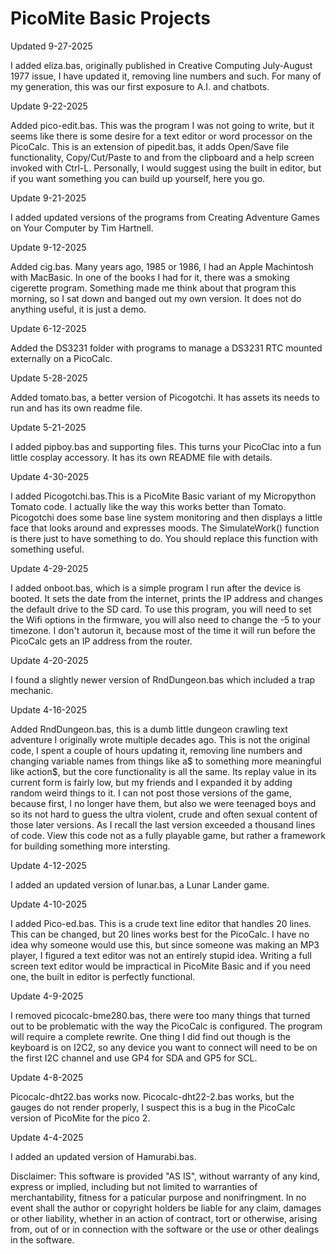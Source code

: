 # PicoMite Basic Projects

Updated 9-27-2025

I added eliza.bas, originally published in Creative Computing July-August 1977 issue, I have updated it, removing line numbers and such. For many of my generation, this was our first exposure to A.I. and chatbots.

Update 9-22-2025

Added pico-edit.bas. This was the program I was not going to write, but it seems like there is some desire for a text editor or word processor on the PicoCalc. This is an extension of pipedit.bas, it adds Open/Save file functionality, Copy/Cut/Paste to and from the clipboard and a help screen invoked with Ctrl-L. Personally, I would suggest using the built in editor, but if you want something you can build up yourself, here you go.

Update 9-21-2025

I added updated versions of the programs from Creating Adventure Games on Your Computer by Tim Hartnell.

Update 9-12-2025

Added cig.bas. Many years ago, 1985 or 1986, I had an Apple Machintosh with MacBasic. In one of the books I had for it, there was a smoking cigerette program. Something made me think about that program this morning, so I sat down and banged out my own version. It does not do anything useful, it is just a demo.

Update 6-12-2025

Added the DS3231 folder with programs to manage a DS3231 RTC mounted externally on a PicoCalc.

Update 5-28-2025

Added tomato.bas, a better version of Picogotchi. It has assets its needs to run and has its own readme file.

Update 5-21-2025

I added pipboy.bas and supporting files. This turns your PicoClac into a fun little cosplay accessory. It has its own README file with details.

Update 4-30-2025

I added Picogotchi.bas.This is a PicoMite Basic variant of my Micropython Tomato code. I actually like the way this works better than Tomato. Picogotchi does some base line system monitoring and then displays a little face that looks around and expresses moods. The SimulateWork() function is there just to have something to do. You should replace this function with something useful.

Update 4-29-2025

I added onboot.bas, which is a simple program I run after the device is booted. It sets the date from the internet, prints the IP address and changes the default drive to the SD card. To use this program, you will need to set the Wifi options in the firmware, you will also need to change the -5 to your timezone. I don't autorun it, because most of the time it will run before the PicoCalc gets an IP address from the router.

Update 4-20-2025

I found a slightly newer version of RndDungeon.bas which included a trap mechanic.

Update 4-16-2025

Added RndDungeon.bas, this is a dumb little dungeon crawling text adventure I originally wrote multiple decades ago. This is not the original code, I spent a couple of hours updating it, removing line numbers and changing variable names from things like a$ to something more meaningful like action$, but the core functionality is all the same. Its replay value in its current form is fairly low, but my friends and I expanded it by adding random weird things to it. I can not post those versions of the game, because first, I no longer have them, but also we were teenaged boys and so its not hard to guess the ultra violent, crude and often sexual content of those later versions. As I recall the last version exceeded a thousand lines of code. View this code not as a fully playable game, but rather a framework for building something more intersting.

Update 4-12-2025

I added an updated version of lunar.bas, a Lunar Lander game.

Update 4-10-2025

I added Pico-ed.bas. This is a crude text line editor that handles 20 lines. This can be changed, but 20 lines works best for the PicoCalc. I have no idea why someone would use this, but since someone was making an MP3 player, I figured a text editor was not an entirely stupid idea. Writing a full screen text editor would be impractical in PicoMite Basic and if you need one, the built in editor is perfectly functional.

Update 4-9-2025

I removed picocalc-bme280.bas, there were too many things that turned out to be problematic with the way the PicoCalc is configured. The program will require a complete rewrite. One thing I did find out though is the keyboard is on I2C2, so any device you want to connect will need to be on the first I2C channel and use GP4 for SDA and GP5 for SCL.

Update 4-8-2025

Picocalc-dht22.bas works now. Picocalc-dht22-2.bas works, but the gauges do not render properly, I suspect this is a bug in the PicoCalc version of PicoMite for the pico 2.

Update 4-4-2025

I added an updated version of Hamurabi.bas.

Disclaimer: This software is provided "AS IS", without warranty of any kind, express or implied, including but not limited to warranties of merchantability, fitness for a paticular purpose and nonifringment. In no event shall the author or copyright holders be liable for any claim, damages or other liability, whether in an action of contract, tort or otherwise, arising from, out of or in connection with the software or the use or other dealings in the software.
